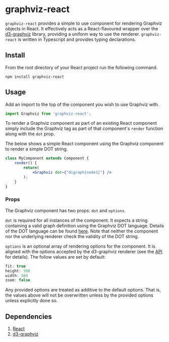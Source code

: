 # graphviz-react
`graphviz-react` provides a simple to use component for rendering Graphviz objects in React. It effectively acts as a React-flavoured wrapper over the [d3-graphviz](https://www.npmjs.com/package/d3-graphviz) library, providing a uniform way to use the renderer. `graphviz-react` is written in Typescript and provides typing declarations. 

## Install
From the root directory of your React project run the following command.
```
npm install graphviz-react
```

## Usage
Add an import to the top of the component you wish to use Graphviz with.
```javascript
import Graphviz from 'graphviz-react';
```
To render a Graphviz component as part of an existing React component simply include the Graphviz tag as part of that component's `render` function along with the `dot` prop.

The below shows a simple React component using the Graphviz component to render a simple DOT string.
```jsx
class MyComponent extends Component {
    render() {
        return(
            <Graphviz dot={"digraph{node1}"} />
        );
    }
}
```

### Props
The Graphviz component has two props: `dot` and `options`.

`dot` is required for all instances of the component. It expects a string containing a valid graph definition using the Graphviz DOT language. Details of the DOT language can be found [here](https://graphviz.gitlab.io/_pages/doc/info/lang.html). Note that neither the component nor the underlying renderer check the validity of the DOT string.

`options` is an optional array of rendering options for the component. It is aligned with the options accepted by the d3-graphviz renderer (see the [API](https://www.npmjs.com/package/d3-graphviz#creating-a-graphviz-renderer) for details). The follow values are set by default:
```javascript        
fit: true
height: 500
width: 500
zoom: false
```
Any provided options are treated as additive to the default options. That is, the values above will not be overwritten unless by the provided options unless explicitly done so.

## Dependencies
1. [React](https://www.npmjs.com/package/react)
2. [d3-graphviz](https://www.npmjs.com/package/d3-graphviz)